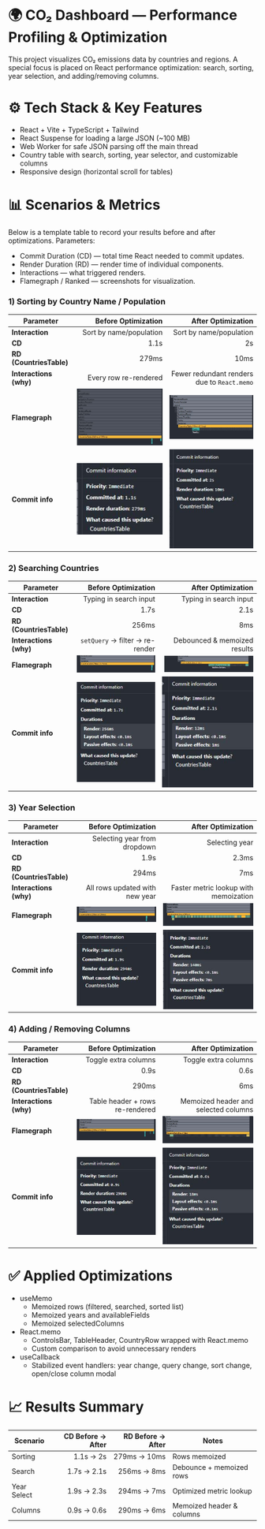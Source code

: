 # 🌍 CO₂ Dashboard — Performance Profiling & Optimization

This project visualizes CO₂ emissions data by countries and regions.
A special focus is placed on React performance optimization: search, sorting, year selection, and adding/removing columns.

# ⚙️ Tech Stack & Key Features

- React + Vite + TypeScript + Tailwind
- React Suspense for loading a large JSON (~100 MB)
- Web Worker for safe JSON parsing off the main thread
- Country table with search, sorting, year selector, and customizable columns
- Responsive design (horizontal scroll for tables)

# 📊 Scenarios & Metrics

Below is a template table to record your results before and after optimizations.
Parameters:

- Commit Duration (CD) — total time React needed to commit updates.
- Render Duration (RD) — render time of individual components.
- Interactions — what triggered renders.
- Flamegraph / Ranked — screenshots for visualization.

### 1) Sorting by Country Name / Population

| Parameter               |                   Before Optimization |                          After Optimization |
| ----------------------- | ------------------------------------: | ------------------------------------------: |
| **Interaction**         |               Sort by name/population |                     Sort by name/population |
| **CD**                  |                                  1.1s |                                          2s |
| **RD (CountriesTable)** |                                 279ms |                                        10ms |
| **Interactions (why)**  |                 Every row re-rendered | Fewer redundant renders due to `React.memo` |
| **Flamegraph**          | ![Before](docs/before-sort-flame.JPG) |         ![After](docs/after-sort-flame.JPG) |
| **Commit info**         |  ![Before](docs/before-sort-info.JPG) |          ![After](docs/after-sort-info.JPG) |

### 2) Searching Countries

| Parameter               |                     Before Optimization |                    After Optimization |
| ----------------------- | --------------------------------------: | ------------------------------------: |
| **Interaction**         |                  Typing in search input |                Typing in search input |
| **CD**                  |                                    1.7s |                                  2.1s |
| **RD (CountriesTable)** |                                   256ms |                                   8ms |
| **Interactions (why)**  |         `setQuery` → filter → re-render |          Debounced & memoized results |
| **Flamegraph**          | ![Before](docs/before-search-flame.JPG) | ![After](docs/after-search-flame.JPG) |
| **Commit info**         |  ![Before](docs/before-search-info.JPG) |  ![After](docs/after-search-info.JPG) |

### 3) Year Selection

| Parameter               |                   Before Optimization |                    After Optimization |
| ----------------------- | ------------------------------------: | ------------------------------------: |
| **Interaction**         |          Selecting year from dropdown |                        Selecting year |
| **CD**                  |                                  1.9s |                                 2.3ms |
| **RD (CountriesTable)** |                                 294ms |                                   7ms |
| **Interactions (why)**  |        All rows updated with new year | Faster metric lookup with memoization |
| **Flamegraph**          | ![Before](docs/before-year-flame.JPG) |   ![After](docs/after-year-flame.JPG) |
| **Commit info**         |  ![Before](docs/before-year-info.JPG) |    ![After](docs/after-year-info.JPG) |

### 4) Adding / Removing Columns

| Parameter               |                      Before Optimization |                     After Optimization |
| ----------------------- | ---------------------------------------: | -------------------------------------: |
| **Interaction**         |                     Toggle extra columns |                   Toggle extra columns |
| **CD**                  |                                     0.9s |                                   0.6s |
| **RD (CountriesTable)** |                                    290ms |                                    6ms |
| **Interactions (why)**  |          Table header + rows re-rendered |   Memoized header and selected columns |
| **Flamegraph**          | ![Before](docs/before-columns-flame.JPG) | ![After](docs/after-columns-flame.JPG) |
| **Commit info**         |  ![Before](docs/before-columns-info.JPG) |  ![After](docs/after-columns-info.JPG) |

# ✅ Applied Optimizations

- useMemo
  - Memoized rows (filtered, searched, sorted list)
  - Memoized years and availableFields
  - Memoized selectedColumns
- React.memo
  - ControlsBar, TableHeader, CountryRow wrapped with React.memo
  - Custom comparison to avoid unnecessary renders
- useCallback
  - Stabilized event handlers: year change, query change, sort change, open/close column modal

# 📈 Results Summary

| Scenario    | CD Before → After | RD Before → After | Notes                     |
| ----------- | ----------------: | ----------------: | ------------------------- |
| Sorting     |         1.1s → 2s |      279ms → 10ms | Rows memoized             |
| Search      |       1.7s → 2.1s |       256ms → 8ms | Debounce + memoized rows  |
| Year Select |       1.9s → 2.3s |       294ms → 7ms | Optimized metric lookup   |
| Columns     |       0.9s → 0.6s |       290ms → 6ms | Memoized header & columns |
